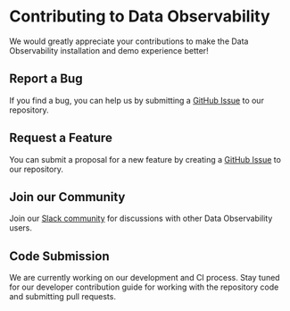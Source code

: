 # Contributing to Data Observability

We would greatly appreciate your contributions to make the Data Observability installation and demo experience better!

## Report a Bug

If you find a bug, you can help us by submitting a [GitHub Issue](https://github.com/DataKitchen/data-observability-installer/issues) to our repository.

## Request a Feature

You can submit a proposal for a new feature by creating a [GitHub Issue](https://github.com/DataKitchen/data-observability-installer/issues) to our repository.

## Join our Community

Join our [Slack community](https://data-observability.slack.com) for discussions with other Data Observability users.

## Code Submission

We are currently working on our development and CI process. Stay tuned for our developer contribution guide for working with the repository code and submitting pull requests.
